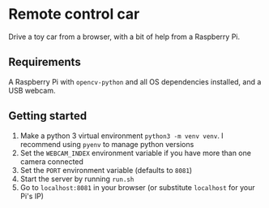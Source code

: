 # Remote control car

Drive a toy car from a browser, with a bit of help from a Raspberry Pi.

## Requirements

A Raspberry Pi with `opencv-python` and all OS dependencies installed, and a USB webcam.

## Getting started

1. Make a python 3 virtual environment `python3 -m venv venv`. I recommend using `pyenv` to manage python versions
2. Set the  `WEBCAM_INDEX` environment variable if you have more than one camera connected
3. Set the `PORT` environment variable (defaults to `8081`)
4. Start the server by running `run.sh`
5. Go to `localhost:8081` in your browser (or substitute `localhost` for your Pi's IP)

